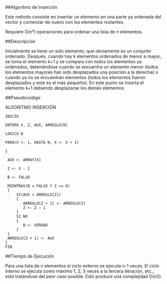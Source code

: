 ##Algoritmo de Inserción 


<p style="text-align: justify;">

Este método consiste en insertar un elemento en una parte ya ordenada del vector y comenzar de nuevo con los elementos restantes.
</p>


<p style="text-align: justify;">

Requiere O(n²) operaciones para ordenar una lista de n elementos.

</p>

##Descripción


<p style="text-align: justify;">

Inicialmente se tiene un solo elemento, que obviamente es un conjunto ordenado. Después, cuando hay k elementos ordenados de menor a mayor, se toma el elemento k+1 y se compara con todos los elementos ya ordenados, deteniéndose cuando se encuentra un elemento menor (todos los elementos mayores han sido desplazados una posición a la derecha) o cuando ya no se encuentran elementos (todos los elementos fueron desplazados y este es el más pequeño). En este punto se inserta el elemento k+1 debiendo desplazarse los demás elementos

</p>

##Pseudocódigo

 ALGORITMO INSERCIÓN

 	INICIO

 	ENTERO X, Z, AUX, ARREGLO[N]

 	LOGICO B

 	PARA(X <- 1, HASTA N, X <- X + 1)

 	{

	 AUX <- ARRAY[X]

	 Z <- X - 1

	 B <- FALSO

	 MIENTRAS(B = FALSO Y Z >= 0)
	 {
		 SI(AUX < ARREGLO[Z])
		 {
			ARREGLO[Z + 1] <- ARREGLO[Z]
			Z <- Z – 1
		 }
		 SI NO
		 {
			B <- VERDAD
		 }
	 }
	 ARREGLO[Z + 1] <- AUX
	}
	FIN

##Tiempo de Ejecución


<p style="text-align: justify;">

Para una lista de n elementos el ciclo externo se ejecuta n-1 veces. El ciclo interno se ejecuta como máximo 1, 2, 3 veces a la tercera iteración, etc., esto tratándose del peor caso posible. Esto produce una complejidad O(n2).

</p>